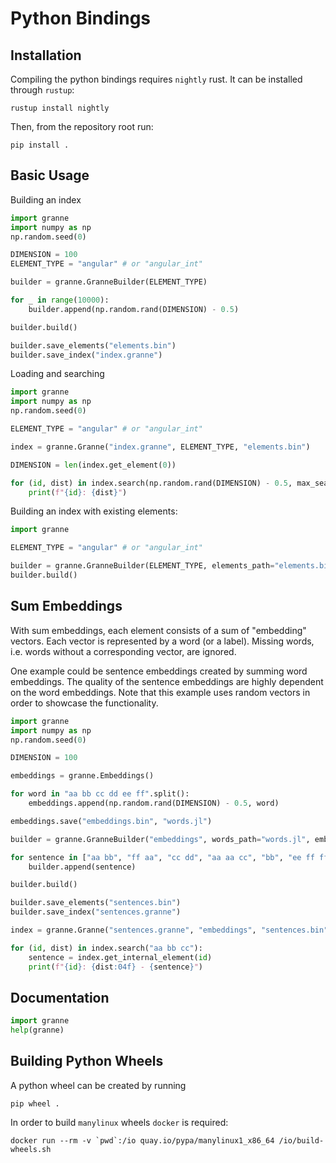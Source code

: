 # Python Bindings

## Installation

Compiling the python bindings requires `nightly` rust. It can be installed through `rustup`:
```
rustup install nightly
```

Then, from the repository root run:
```
pip install .
```

## Basic Usage

Building an index
```python
import granne
import numpy as np
np.random.seed(0)

DIMENSION = 100
ELEMENT_TYPE = "angular" # or "angular_int"

builder = granne.GranneBuilder(ELEMENT_TYPE)

for _ in range(10000):
    builder.append(np.random.rand(DIMENSION) - 0.5)

builder.build()

builder.save_elements("elements.bin")
builder.save_index("index.granne")
```

Loading and searching
```python
import granne
import numpy as np
np.random.seed(0)

ELEMENT_TYPE = "angular" # or "angular_int"

index = granne.Granne("index.granne", ELEMENT_TYPE, "elements.bin")

DIMENSION = len(index.get_element(0))

for (id, dist) in index.search(np.random.rand(DIMENSION) - 0.5, max_search=150):
    print(f"{id}: {dist}")

```

Building an index with existing elements:
```python
import granne

ELEMENT_TYPE = "angular" # or "angular_int"

builder = granne.GranneBuilder(ELEMENT_TYPE, elements_path="elements.bin")
builder.build()
```

## Sum Embeddings

With sum embeddings, each element consists of a sum of "embedding" vectors. Each vector is represented by a word (or a label).
Missing words, i.e. words without a corresponding vector, are ignored.

One example could be sentence embeddings created by summing word embeddings. The quality of the sentence embeddings are
highly dependent on the word embeddings. Note that this example uses random vectors in order to showcase the functionality.

```python
import granne
import numpy as np
np.random.seed(0)

DIMENSION = 100

embeddings = granne.Embeddings()

for word in "aa bb cc dd ee ff".split():
    embeddings.append(np.random.rand(DIMENSION) - 0.5, word)

embeddings.save("embeddings.bin", "words.jl")

builder = granne.GranneBuilder("embeddings", words_path="words.jl", embeddings_path="embeddings.bin", show_progress=False)

for sentence in ["aa bb", "ff aa", "cc dd", "aa aa cc", "bb", "ee ff ff bb"]:
    builder.append(sentence)

builder.build()

builder.save_elements("sentences.bin")
builder.save_index("sentences.granne")

index = granne.Granne("sentences.granne", "embeddings", "sentences.bin", words_path="words.jl", embeddings_path="embeddings.bin")

for (id, dist) in index.search("aa bb cc"):
    sentence = index.get_internal_element(id)
    print(f"{id}: {dist:04f} - {sentence}")

```

## Documentation

```python
import granne
help(granne)
```

## Building Python Wheels

A python wheel can be created by running
```
pip wheel .
```

In order to build `manylinux` wheels `docker` is required:
```
docker run --rm -v `pwd`:/io quay.io/pypa/manylinux1_x86_64 /io/build-wheels.sh
```

